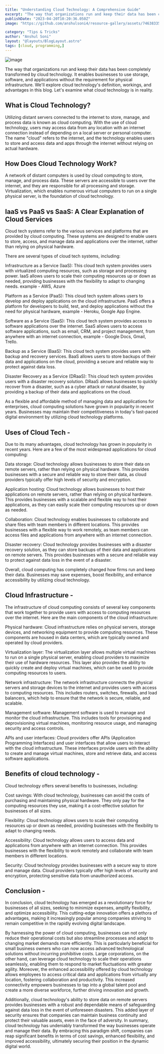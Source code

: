 ```yaml
---
title: "Understanding Cloud Technology: A Comprehensive Guide"
excerpt: "The way that organizations run and keep their data has been completely transformed by cloud technology."
publishDate: "2023-04-20T10:20:36.050Z"
image: "https://github.com/anshulsoni4/resource-gallery/assets/74638335/6a7260a4-3136-4aab-ae22-08b34ded5f4c"

category: "Tips & Tricks"
author: "Anshul Soni"
layout: "@layouts/BlogLayout.astro"
tags: [cloud, programming,]
---
```

![image](https://github.com/anshulsoni4/resource-gallery/assets/74638335/49a1b7c2-8a5c-4398-96bc-ebefa99d0955)


The way that organizations run and keep their data has been completely transformed by cloud technology. It enables businesses to use storage, software, and applications without the requirement for physical infrastructure. We'll explore cloud technology's definition, workings, and advantages in this blog. Let's examine what cloud technology is in reality.

## What is Cloud Technology?
Utilizing distant servers connected to the internet to store, manage, and process data is known as cloud computing. With the use of cloud technology, users may access data from any location with an internet connection instead of depending on a local server or personal computer. The name "cloud" refers to the internet, and the technology enables users to store and access data and apps through the internet without relying on actual hardware.

## How Does Cloud Technology Work?
A network of distant computers is used by cloud computing to store, manage, and process data. These servers are accessible to users over the internet, and they are responsible for all processing and storage. Virtualization, which enables numerous virtual computers to run on a single physical server, is the foundation of cloud technology.

## IaaS vs PaaS vs SaaS: A Clear Explanation of Cloud Services

Cloud tech systems refer to the various services and platforms that are provided by cloud computing. These systems are designed to enable users to store, access, and manage data and applications over the internet, rather than relying on physical hardware.

There are several types of cloud tech systems, including:

Infrastructure as a Service (IaaS): This cloud tech system provides users with virtualized computing resources, such as storage and processing power. IaaS allows users to scale their computing resources up or down as needed, providing businesses with the flexibility to adapt to changing needs. example - AWS, Azure

Platform as a Service (PaaS): This cloud tech system allows users to develop and deploy applications on the cloud infrastructure. PaaS offers a platform for developers to build, test, and deploy applications without the need for physical hardware, example - Heroku, Google App Engine.

Software as a Service (SaaS): This cloud tech system provides access to software applications over the internet. SaaS allows users to access software applications, such as email, CRM, and project management, from anywhere with an internet connection, example - Google Docs, Gmail, Trello.

Backup as a Service (BaaS): This cloud tech system provides users with backup and recovery services. BaaS allows users to store backups of their data and applications on the cloud, providing a secure and reliable way to protect against data loss.

Disaster Recovery as a Service (DRaaS): This cloud tech system provides users with a disaster recovery solution. DRaaS allows businesses to quickly recover from a disaster, such as a cyber attack or natural disaster, by providing a backup of their data and applications on the cloud.

As a flexible and affordable method of managing data and applications for enterprises, cloud computing solutions have grown in popularity in recent years. Businesses may maintain their competitiveness in today's fast-paced digital environment by utilizing cloud technology platforms.

## Uses of Cloud Tech -
Due to its many advantages, cloud technology has grown in popularity in recent years. Here are a few of the most widespread applications for cloud computing:

Data storage: Cloud technology allows businesses to store their data on remote servers, rather than relying on physical hardware. This provides businesses with a secure and reliable way to store their data, as cloud providers typically offer high levels of security and encryption.

Application hosting: Cloud technology allows businesses to host their applications on remote servers, rather than relying on physical hardware. This provides businesses with a scalable and flexible way to host their applications, as they can easily scale their computing resources up or down as needed.

Collaboration: Cloud technology enables businesses to collaborate and share files with team members in different locations. This provides businesses with a flexible way to work remotely, as team members can access files and applications from anywhere with an internet connection.

Disaster recovery: Cloud technology provides businesses with a disaster recovery solution, as they can store backups of their data and applications on remote servers. This provides businesses with a secure and reliable way to protect against data loss in the event of a disaster.

Overall, cloud computing has completely changed how firms run and keep their data. Businesses may save expenses, boost flexibility, and enhance accessibility by utilizing cloud technology.

## Cloud Infrastructure -
The infrastructure of cloud computing consists of several key components that work together to provide users with access to computing resources over the internet. Here are the main components of the cloud infrastructure:



Physical hardware: Cloud infrastructure relies on physical servers, storage devices, and networking equipment to provide computing resources. These components are housed in data centers, which are typically owned and operated by cloud providers.

Virtualization layer: The virtualization layer allows multiple virtual machines to run on a single physical server, enabling cloud providers to maximize their use of hardware resources. This layer also provides the ability to quickly create and deploy virtual machines, which can be used to provide computing resources to users.

Network infrastructure: The network infrastructure connects the physical servers and storage devices to the internet and provides users with access to computing resources. This includes routers, switches, firewalls, and load balancers, which help to ensure that the network is secure, reliable, and scalable.

Management software: Management software is used to manage and monitor the cloud infrastructure. This includes tools for provisioning and deprovisioning virtual machines, monitoring resource usage, and managing security and access controls.

APIs and user interfaces: Cloud providers offer APIs (Application Programming Interfaces) and user interfaces that allow users to interact with the cloud infrastructure. These interfaces provide users with the ability to create and manage virtual machines, store and retrieve data, and access software applications.

## Benefits of cloud technology -
Cloud technology offers several benefits to businesses, including:

Cost savings: With cloud technology, businesses can avoid the costs of purchasing and maintaining physical hardware. They only pay for the computing resources they use, making it a cost-effective solution for businesses of all sizes.

Flexibility: Cloud technology allows users to scale their computing resources up or down as needed, providing businesses with the flexibility to adapt to changing needs.

Accessibility: Cloud technology allows users to access data and applications from anywhere with an internet connection. This provides businesses with the flexibility to work remotely and collaborate with team members in different locations.

Security: Cloud technology provides businesses with a secure way to store and manage data. Cloud providers typically offer high levels of security and encryption, protecting sensitive data from unauthorized access.

## Conclusion -
In conclusion, cloud technology has emerged as a revolutionary force for businesses of all sizes, seeking to minimize expenses, amplify flexibility, and optimize accessibility. This cutting-edge innovation offers a plethora of advantages, making it increasingly popular among companies striving to remain competitive in the rapidly evolving digital landscape.

By harnessing the power of cloud computing, businesses can not only reduce their operational costs but also streamline processes and adapt to changing market demands more efficiently. This is particularly beneficial for small business owners who can now access advanced technological solutions without incurring prohibitive costs. Large corporations, on the other hand, can leverage cloud technology to scale their operations seamlessly, enabling them to respond to market fluctuations with greater agility. Moreover, the enhanced accessibility offered by cloud technology allows employees to access critical data and applications from virtually any location, fostering collaboration and productivity. This increased connectivity empowers businesses to tap into a global talent pool and create a more diverse workforce, further driving innovation and growth.

Additionally, cloud technology's ability to store data on remote servers provides businesses with a robust and dependable means of safeguarding against data loss in the event of unforeseen disasters. This added layer of security ensures that companies can maintain business continuity and protect their valuable assets, even in the face of adversity. In summary, cloud technology has undeniably transformed the way businesses operate and manage their data. By embracing this paradigm shift, companies can reap significant benefits in terms of cost savings, enhanced flexibility, and improved accessibility, ultimately securing their position in the dynamic digital world.

